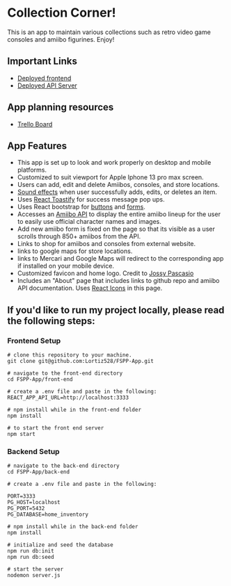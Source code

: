 # Collection Corner!

This is an app to maintain various collections such as retro video game consoles and amiibo figurines. Enjoy!

## Important Links

- [Deployed frontend](https://collection-corner.netlify.app/)
- [Deployed API Server](https://immense-refuge-16416.herokuapp.com/)

## App planning resources

- [Trello Board](https://trello.com/invite/b/ABTWrZXr/af5e35ff4cbe5df2caec988fc6eac12d/fspp-inventory-app)

## App Features

- This app is set up to look and work properly on desktop and mobile platforms.
- Customized to suit viewport for Apple Iphone 13 pro max screen.
- Users can add, edit and delete Amiibos, consoles, and store locations.
- [Sound effects](https://developer.mozilla.org/en-US/docs/Web/API/HTMLAudioElement/Audio) when user successfully adds, edits, or deletes an item.
- Uses [React Toastify](https://www.npmjs.com/package/react-toastify) for success message pop ups.
- Uses React bootstrap for [buttons](https://react-bootstrap.github.io/components/buttons/) and [forms](https://react-bootstrap.github.io/forms/overview/).
- Accesses an [Amiibo API](https://www.amiiboapi.com/) to display the entire amiibo lineup for the user to easily use official character names and images.
- Add new amiibo form is fixed on the page so that its visible as a user scrolls through 850+ amiibos from the API.
- Links to shop for amiibos and consoles from external website.
- links to google maps for store locations.
- links to Mercari and Google Maps will redirect to the corresponding app if installed on your mobile device.
- Customized favicon and home logo. Credit to [Jossy Pascasio](https://github.com/named-josie)
- Includes an "About" page that includes links to github repo and amiibo API documentation. Uses [React Icons](https://react-icons.github.io/react-icons) in this page.

## If you'd like to run my project locally, please read the following steps:

### Frontend Setup

```
# clone this repository to your machine.
git clone git@github.com:Lortiz528/FSPP-App.git

# navigate to the front-end directory
cd FSPP-App/front-end

# create a .env file and paste in the following:
REACT_APP_API_URL=http://localhost:3333

# npm install while in the front-end folder
npm install

# to start the front end server
npm start
```

### Backend Setup

```
# navigate to the back-end directory
cd FSPP-App/back-end

# create a .env file and paste in the following:

PORT=3333
PG_HOST=localhost
PG_PORT=5432
PG_DATABASE=home_inventory

# npm install while in the back-end folder
npm install

# initialize and seed the database
npm run db:init
npm run db:seed

# start the server
nodemon server.js

```
